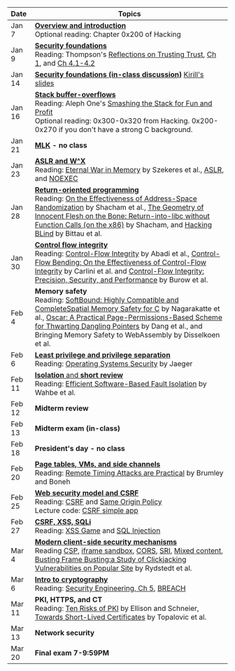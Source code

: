 **Date**   | <center>**Topics**</center>
:----------|:--------------------------------
Jan  7     | [**Overview and introduction**](slides/lecture1.pdf) <br/> Optional reading: Chapter 0x200 of Hacking
Jan  9     | [**Security foundations**](slides/lecture2.pdf) <br/> Reading: Thompson's [Reflections on Trusting Trust](papers/thompson.pdf), [Ch 1](https://www.cl.cam.ac.uk/~rja14/Papers/SEv2-c01.pdf), and [Ch 4.1-4.2](https://www.cl.cam.ac.uk/~rja14/Papers/SEv2-c04.pdf)
Jan 14     | [**Security foundations (in-class discussion)**](slides/lecture3.pdf) [Kirill's slides](https://cseweb.ucsd.edu/classes/fa17/cse127-b/lec2.pdf)
Jan 16     | [**Stack buffer-overflows**](slides/lecture4.pdf) <br/> Reading: Aleph One's [Smashing the Stack for Fun and Profit](http://phrack.org/issues/49/14.html#article) <br/> Optional reading: 0x300-0x320 from Hacking. 0x200-0x270 if you don't have a strong C background.
Jan 21     | **[MLK](https://en.wikipedia.org/wiki/Martin_Luther_King_Jr.) - no class**
Jan 23     | [**ASLR and W^X**](slides/lecture5.pdf) <br/> Reading: [Eternal War in Memory](papers/eternal-war-in-memory.pdf) by Szekeres et al., [ASLR](https://pax.grsecurity.net/docs/aslr.txt), and [NOEXEC](https://pax.grsecurity.net/docs/noexec.txt)
Jan 28     | [**Return-oriented programming**](slides/lecture6.pdf) <br/> Reading: [On the Effectiveness of Address-Space Randomization](papers/shacham:aslr.pdf) by Shacham et al., [The Geometry of Innocent Flesh on the Bone: Return-into-libc without Function Calls (on the x86)](papers/shacham:rop.pdf) by Shacham, and [Hacking BLind](papers/bittau:brop.pdf) by Bittau et al.
Jan 30     | [**Control flow integrity**](slides/lecture7.pdf) <br/> Reading: [Control-Flow Integrity](papers/abadi:cfi.pdf) by Abadi et al., [Control-Flow Bending: On the Effectiveness of Control-Flow Integrity](papers/carlini:cfb.pdf) by Carlini et al. and [Control-Flow Integrity: Precision, Security, and Performance](papers/burow:cfi.pdf) by Burow et al. 
Feb  4     | **Memory safety** <br/> Reading: [SoftBound: Highly Compatible and CompleteSpatial Memory Safety for C](papers/softbound.pdf) by Nagarakatte et al., [Oscar: A Practical Page-Permissions-Based Scheme for Thwarting Dangling Pointers](papers/dang:oscar.pdf) by Dang et al., and Bringing Memory Safety to WebAssembly by Disselkoen et al.
Feb  6     | [**Least privilege and privilege separation**](slides/lecture9.pdf) <br/> Reading: [Operating Systems Security](papers/ossecurity.pdf) by Jaeger
Feb 11     | [**Isolation** and **short review**](slides/lecture10.pdf) <br/> Reading: [Efficient Software-Based Fault Isolation](papers/wahbe:sfi.pdf) by Wahbe et al.
Feb 12     | **Midterm review**
Feb 13     | **Midterm exam (in-class)**
Feb 18     | **President's day - no class**
Feb 20     | [**Page tables, VMs, and side channels**](slides/lecture11.pdf) <br/> Reading: [Remote Timing Attacks are Practical](papers/brumley:timing.pdf) by Brumley and Boneh
Feb 25     | [**Web security model and CSRF**](slides/lecture12.pdf) <br/> Reading: [CSRF](https://www.owasp.org/index.php/Cross-Site_Request_Forgery_%28CSRF%29) and [Same Origin Policy](https://code.google.com/archive/p/browsersec/wikis/Part2.wiki#Same-origin_policy) <br/> Lecture code: [CSRF simple app](https://github.com/PLSysSec/cse127-toy-webapp)
Feb 27     | [**CSRF, XSS, SQLi**](../notes/lecture13/) <br/> Reading: [XSS Game](https://xss-game.appspot.com/) and [SQL Injection](https://secure.php.net/manual/en/security.database.sql-injection.php)
Mar  4     | [**Modern client-side security mechanisms**](slides/lecture14.pdf) <br/> Reading [CSP](https://www.html5rocks.com/en/tutorials/security/content-security-policy/), [iframe sandbox](https://www.html5rocks.com/en/tutorials/security/sandboxed-iframes/), [CORS](https://developer.mozilla.org/en-US/docs/Web/HTTP/CORS), [SRI](https://developer.mozilla.org/en-US/docs/Web/Security/Subresource_Integrity), [Mixed content](https://developer.mozilla.org/en-US/docs/Web/Security/Mixed_content), [Busting Frame Busting:a Study of Clickjacking Vulnerabilities on Popular Site](papers/rydstedt:busting.pdf) by Rydstedt et al.
Mar  6     | [**Intro to cryptography**](slides/lecture15.pdf) <br/> Reading: [Security Engineering, Ch 5](https://www.cl.cam.ac.uk/~rja14/Papers/SEv2-c05.pdf), [BREACH](http://breachattack.com/resources/BREACH%20-%20SSL,%20gone%20in%2030%20seconds.pdf)
Mar 11     | **PKI, HTTPS, and CT** <br/> Reading: [Ten Risks of PKI](papers/ellison:ten-risks.pdf) by Ellison and Schneier, [Towards Short-Lived Certificates](papers/topalovic:towards.pdf) by Topalovic et al.
Mar 13     | **Network security**
Mar 20     | **Final exam 7-9:59PM**

<!--
-->

<!--
Jan 14     | **Low Level Security 1: Buffer Overflows**
Jan 16     | **Low Level Security 2: Format String, Shellcode, Stack Protection**
Jan 21     | **[MLK](https://en.wikipedia.org/wiki/Martin_Luther_King_Jr.) - no class**
Jan 23     | **Low Level Security 3: Integer Overflow, ROP, CFI**
Jan 28     | **Low Level Security 4: Heap Attacks**
Jan 30     | **Crypto 1**
Feb  4     | **Crypto 2: PKI and Side Channels**
Feb  6     | **Midterm?**
Feb 11     | **User Authentication**
Feb 13     | **System Security 1**
Feb 18     | **President's Day - no class**
Feb 20     | **System Security 2**
Feb 25     | **Web Security 1**
Feb 27     | **Web Security 2**
Mar  4     | **Network Security 1**
Mar  6     | **Network Security 2**
Mar 11     | **Fun stuff 1**
Mar 13     | **Fun stuff 2**
Mar 20     | **Final Exam**
-->
